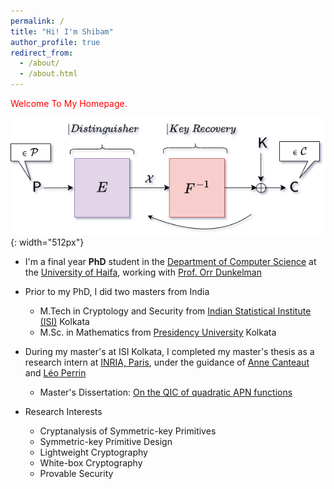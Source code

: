 ```yaml
---
permalink: /
title: "Hi! I'm Shibam"
author_profile: true
redirect_from: 
  - /about/
  - /about.html
---
```


<span style="color:red">Welcome To My Homepage.</span>

![Overview Of Cryptanalysis](/images/cryptanalysis.png){: width="512px"}

- I'm a final year **PhD** student in the [Department of Computer Science](https://cs.hevra.haifa.ac.il/index.php/en/) at the [University of Haifa](https://www.haifa.ac.il/?lang=en), working with [Prof. Orr Dunkelman](https://www.cs.haifa.ac.il/~orrd/)

- Prior to my PhD, I did two masters from India
  - M.Tech in Cryptology and Security from [Indian Statistical Institute (ISI)](https://www.isical.ac.in/) Kolkata
  - M.Sc. in Mathematics from [Presidency University](https://www.presiuniv.ac.in/web/index.php) Kolkata

- During my master's at ISI Kolkata, I completed my master's thesis as a research intern at [INRIA, Paris](https://www.rocq.inria.fr/secret/index-en.html), under the guidance of [Anne Canteaut](https://www.rocq.inria.fr/secret/Anne.Canteaut/English/) and [Léo Perrin](https://who.paris.inria.fr/Leo.Perrin/) 
  - Master's Dissertation: [On the QIC of quadratic APN functions](https://inria.hal.science/hal-03135737/)

- Research Interests
  - Cryptanalysis of Symmetric-key Primitives
  - Symmetric-key Primitive Design
  - Lightweight Cryptography
  - White-box Cryptography
  - Provable Security
